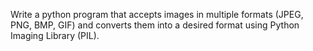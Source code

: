 Write a python program that accepts images in multiple formats (JPEG, PNG, BMP, GIF) and converts them into a desired format using Python Imaging Library (PIL).
